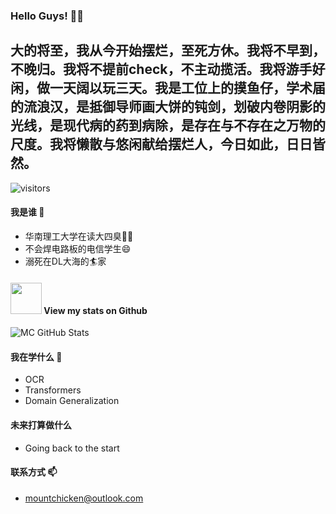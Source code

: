 ### Hello Guys! 👋😀
## 大的将至，我从今开始摆烂，至死方休。我将不早到，不晚归。我将不提前check，不主动揽活。我将游手好闲，做一天阔以玩三天。我是工位上的摸鱼仔，学术届的流浪汉，是抵御导师画大饼的钝剑，划破内卷阴影的光线，是现代病的药到病除，是存在与不存在之万物的尺度。我将懒散与悠闲献给摆烂人，今日如此，日日皆然。
 
![visitors](https://visitor-badge.glitch.me/badge?page_id=Mountchicken.Mountchicken)
#### 我是谁 🔭
- 华南理工大学在读大四臭👶👶
- 不会焊电路板的电信学生😄
- 溺死在DL大海的🏄‍家
#### <img src="https://media.giphy.com/media/VgCDAzcKvsR6OM0uWg/giphy.gif" width="50"> View my stats on Github 
![MC GitHub Stats](https://github-readme-stats.vercel.app/api?username=Mountchicken&show_icons=true)
#### 我在学什么 🌱
- OCR
- Transformers
- Domain Generalization

#### 未来打算做什么
- Going back to the start

#### 联系方式 📫
- mountchicken@outlook.com

